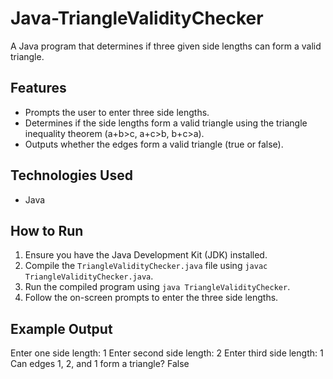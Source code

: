 # Java-TriangleValidityChecker

A Java program that determines if three given side lengths can form a valid triangle.

## Features

* Prompts the user to enter three side lengths.
* Determines if the side lengths form a valid triangle using the triangle inequality theorem (a+b>c, a+c>b, b+c>a).
* Outputs whether the edges form a valid triangle (true or false).

## Technologies Used

* Java

## How to Run

1.  Ensure you have the Java Development Kit (JDK) installed.
2.  Compile the `TriangleValidityChecker.java` file using `javac TriangleValidityChecker.java`.
3.  Run the compiled program using `java TriangleValidityChecker`.
4.  Follow the on-screen prompts to enter the three side lengths.

## Example Output

Enter one side length: 1
Enter second side length: 2
Enter third side length: 1
Can edges 1, 2, and 1 form a triangle? False

